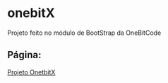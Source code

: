 <h1>onebitX</h1>
<p>Projeto feito no módulo de BootStrap da OneBitCode</p>

<h2>Página:</h2>
<a href="https://davidsant021.github.io/onebitX/" target="_blank">Projeto OnetbitX</a>
